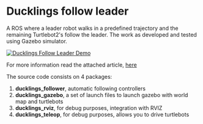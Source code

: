 # Ducklings follow leader

A ROS where a leader robot walks in a predefined trajectory and the remaining Turtlebot2's follow the leader. The work as developed and tested using Gazebo simulator.

[![Ducklings Follow Leader Demo](https://img.youtube.com/vi/MRKCEkJYjbg/0.jpg)](https://www.youtube.com/watch?v=MRKCEkJYjbg)

For more information read the attached article, [here](https://github.com/danfergo/DucklingsFollowLeader/blob/master/Article%20-%20Ducklings%20Follow%20Leader.pdf)

The source code consists on 4 packages:

1. **ducklings_follower**, automatic following controllers
2. **ducklings_gazebo**, a set of launch files to launch gazebo with world map and turtlebots
3. **ducklings_rviz**, for debug purposes, integration with RVIZ
4. **ducklings_teleop**, for debug purposes, allows you to drive turtlebots
